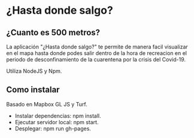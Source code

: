 # ¿Hasta donde salgo?

## ¿Cuanto es 500 metros?

La aplicación "¿Hasta donde salgo?" te permite de manera facil visualizar en el mapa hasta donde podes salir dentro de la hora de recreacion en el periodo de desconfinamiento de la cuarentena por la crisis del Covid-19.

Utiliza NodeJS y Npm.

## Como instalar

Basado en Mapbox GL JS y Turf.

- Instalar dependencias: npm install.
- Ejecutar servidor local: npm start.
- Desplegar: npm run gh-pages.
